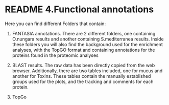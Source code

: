 # README 4.Functional annotations

Here you can find different Folders that contain:

1. FANTASIA annotations. There are 2 different folders, one containing O.nungara results and another containing S.mediterranea results. Inside these folders you will also find the background used for the enrichment analyses, with the TopGO format and containing annotations for the proteins found in the proteomic analyses

2. BLAST results. The raw data has been directly copied from the web browser. Additionally, there are two tables included, one for mucus and another for Toxins. These tables contain the manually established groups used for the plots, and the tracking and comments for each protein.

3. TopGo
